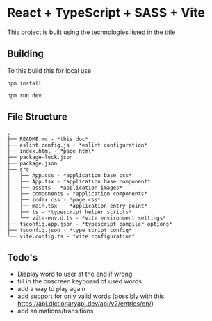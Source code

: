 # React + TypeScript + SASS + Vite

This project is built using the technologies listed in the title

## Building

To this build this for local use

```
npm install
```

```
npm run dev
```

## File Structure

```
.
├── README.md - *this doc*
├── eslint.config.js - *eslint configuration*
├── index.html - *page html*
├── package-lock.json
├── package.json
├── src
│   ├── App.css - *application base css*
│   ├── App.tsx - *application base component*
│   ├── assets - *application images*
│   ├── components - *application components*
│   ├── index.css - *page css*
│   ├── main.tsx  - *application entry point*
│   ├── ts - *typescript helper scripts*
│   └── vite-env.d.ts - *vite environment settings*
├── tsconfig.app.json - *typescript compiler options*
├── tsconfig.json - *type script config*
└── vite.config.ts - *vite configuration*
```

## Todo's

- Display word to user at the end if wrong
- fill in the onscreen keyboard of used words
- add a way to play again
- add support for only valid words (possibly with this https://api.dictionaryapi.dev/api/v2/entries/en/<word>)
- add animations/transitions




